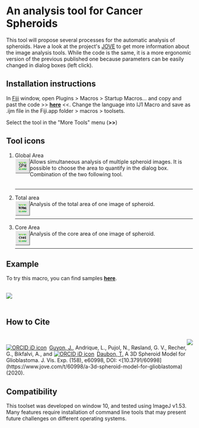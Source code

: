 # An analysis tool for Cancer Spheroids 

This tool will propose several processes for the automatic analysis of spheroids.
Have a look at the project's [JOVE](https://www.jove.com/v/60998/a-3d-spheroid-model-for-glioblastoma) to get more information about the image analysis tools.
While the code is the same, it is a more ergonomic version of the previous published one because parameters can be easily changed in dialog boxes (left click).


## Installation instructions
In [Fiji](https://fiji.sc/) window, open Plugins > Macros > Startup Macros... and copy and past the code >> __[here](https://github.com/Guyon-J/Macro_for_Spheroid_Analysis/blob/main/Macro_Spheroid_v2.ijm)__ <<. 
Change the language into IJ1 Macro and save as .ijm file in the Fiji.app folder > macros > toolsets.

Select the tool in the "More Tools" menu (**>>**)


## Tool icons
1. Global Area <br> <img align='left' src="https://github.com/Guyon-J/Macro_for_Spheroid_Analysis/blob/main/Images/SPH.png" height='40'/> Allows simultaneous analysis of multiple spheroid images. It is possible to choose the area to quantify in the dialog box. Combination of the two following tool. <br><br><hr>
2. Total area <br> <img align='left' src="https://github.com/Guyon-J/Macro_for_Spheroid_Analysis/blob/main/Images/TOTAL.png" height='40'/> Analysis of the total area of one image of spheroid. <br><br><hr>
3. Core Area <br> <img align='left' src="https://github.com/Guyon-J/Macro_for_Spheroid_Analysis/blob/main/Images/CORE.png" height='40'/> Analysis of the core area of one image of spheroid. <br><br><hr>

## Example
To try this macro, you can find samples __[here](https://github.com/Guyon-J/Macro_for_Spheroid_Analysis/tree/main/Images/Spheroid_Samples)__.

<br> <img src="https://github.com/Guyon-J/Macro_for_Spheroid_Analysis/blob/main/Images/Spheroid_ROI/Presentation.png" height='300'/><br>
<br>

## How to Cite
<br> [<img align='right' src="https://www.jove.com/img/logo_share.jpg" height='75'/>](https://www.jove.com/t/60998/a-3d-spheroid-model-for-glioblastoma)
<div itemscope itemtype="https://schema.org/Person"><a itemprop="sameAs" content="https://orcid.org/0000-0001-6692-2890" href="https://orcid.org/0000-0001-6692-2890" target="orcid.widget" rel="me noopener noreferrer" style="vertical-align:top;"><img src="https://orcid.org/sites/default/files/images/orcid_16x16.png" style="width:1em;margin-right:.5em;" alt="ORCID iD icon">Guyon, J.</a>, Andrique, L., Pujol, N., Røsland, G. V., Recher, G., Bikfalvi, A., and <itemscope itemtype="https://schema.org/Person"><a itemprop="sameAs" content="https://orcid.org/0000-0002-0319-7617" href="https://orcid.org/0000-0002-0319-7617" target="orcid.widget" rel="me noopener noreferrer" style="vertical-align:top;"><img src="https://orcid.org/sites/default/files/images/orcid_16x16.png" style="width:1em;margin-right:.5em;" alt="ORCID iD icon">Daubon, T.</a> A 3D Spheroid Model for Glioblastoma. J. Vis. Exp. (158), e60998, DOI: <[10.3791/60998](https://www.jove.com/t/60998/a-3d-spheroid-model-for-glioblastoma) (2020).<br>




## Compatibility

This toolset was developed on window 10, and tested using ImageJ v1.53. Many features require installation of command line tools that may present future challenges on different operating systems.
